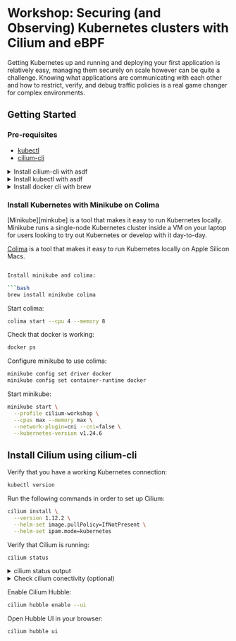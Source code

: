 # Workshop: Securing (and Observing) Kubernetes clusters with Cilium and eBPF

Getting Kubernetes up and running and deploying your first application is
relatively easy, managing them securely on scale however can be quite a
challenge. Knowing what applications are communicating with each other and how
to restrict, verify, and debug traffic policies is a real game changer for
complex environments.

## Getting Started

### Pre-requisites

* [kubectl](https://kubernetes.io/docs/tasks/tools/install-kubectl/)
* [cilium-cli](https://github.com/cilium/cilium-cli/releases)

<details>
  <summary>Install cilium-cli with asdf</summary>

  ```bash
  brew install asdf

  asdf plugin add cilium-cli
  asdf install cilium-cli latest
  asdf global cilium-cli latest
  ```
</details>

<details>
  <summary>Install kubectl with asdf</summary>

  ```bash
  brew install asdf

  asdf plugin add kubectl
  asdf install kubectl v1.23.6
  asdf global kubectl v1.23.6 latest
  ```

</details>

<details>
  <summary>Install docker cli with brew</summary>

  ```bash
  brew install docker-compose
  ```

  Compose is now a Docker plugin. For Docker to find this plugin, symlink it:

  ```bash
  mkdir -p ~/.docker/cli-plugins
  ln -sfn /opt/homebrew/opt/docker-compose/bin/docker-compose ~/.docker/cli-plugins/docker-compose
  ```
</details>

### Install Kubernetes with Minikube on Colima

[Minikube][minkube] is a tool that makes it easy to run Kubernetes locally.
Minikube runs a single-node Kubernetes cluster inside a VM on your laptop for
users looking to try out Kubernetes or develop with it day-to-day.

[Colima][colima] is a tool that makes it easy to run Kubernetes locally on Apple
Silicon Macs.

[minikube]: https://minikube.sigs.k8s.io/docs/start/
[colima]: https://github.com/abiosoft/colima

```bash

Install minikube and colima:

```bash
brew install minikube colima
```

Start colima:

```bash
colima start --cpu 4 --memory 8
```

Check that docker is working:

```bash
docker ps
```

Configure minikube to use colima:

```bash
minikube config set driver docker
minikube config set container-runtime docker
```

Start minikube:

```bash
minikube start \
  --profile cilium-workshop \
  --cpus max --memory max \
  --network-plugin=cni --cni=false \
  --kubernetes-version v1.24.6
```

<!---
nnodes 2
docker-opt="default-ulimit=nofile=102400:102400"
-->

## Install Cilium using cilium-cli

Verify that you have a working Kubernetes connection:

```bash
kubectl version
```

Run the following commands in order to set up Cilium:

```bash
cilium install \
  --version 1.12.2 \
  --helm-set image.pullPolicy=IfNotPresent \
  --helm-set ipam.mode=kubernetes
```

Verify that Cilium is running:

```bash
cilium status
```

<details>
  <summary>cilium status output</summary>

  ```bash
      /¯¯\
   /¯¯\__/¯¯\    Cilium:         OK
   \__/¯¯\__/    Operator:       OK
   /¯¯\__/¯¯\    Hubble:         disabled
   \__/¯¯\__/    ClusterMesh:    disabled
      \__/

  Deployment        cilium-operator    Desired: 1, Ready: 1/1, Available: 1/1
  DaemonSet         cilium             Desired: 4, Ready: 4/4, Available: 4/4
  Containers:       cilium             Running: 4
                    cilium-operator    Running: 1
  Cluster Pods:     3/3 managed by Cilium
  Image versions    cilium             quay.io/cilium/cilium:v1.12.2@sha256:986f8b04cfdb35cf714701e58e35da0ee63da2b8a048ab596ccb49de58d5ba36: 4
                    cilium-operator    quay.io/cilium/operator-generic:v1.12.2@sha256:00508f78dae5412161fa40ee30069c2802aef20f7bdd20e91423103ba8c0df6e: 1
  ```
</details>

<details>
  <summary>Check cilium conectivity (optional)</summary>

  ```bash
  cilium connectivity test
  ```
</details>

Enable Cilium Hubble:

```bash
cilium hubble enable --ui
```

Open Hubble UI in your browser:

```bash
cilium hubble ui
```
